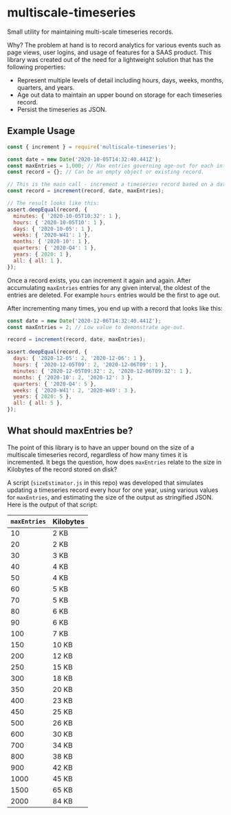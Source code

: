 # multiscale-timeseries
Small utility for maintaining multi-scale timeseries records.

Why? The problem at hand is to record analytics for various events such as page views, user logins, and usage of features for a SAAS product. This library was created out of the need for a lightweight solution that has the following properties:
 * Represent multiple levels of detail including hours, days, weeks, months, quarters, and years.
 * Age out data to maintain an upper bound on storage for each timeseries record.
 * Persist the timeseries as JSON.

## Example Usage

```js
const { increment } = require('multiscale-timeseries');

const date = new Date('2020-10-05T14:32:40.441Z');
const maxEntries = 1,000; // Max entries governing age-out for each interval.
const record = {}; // Can be an empty object or existing record.

// This is the main call - increment a timeseries record based on a date.
const record = increment(record, date, maxEntries);

// The result looks like this:
assert.deepEqual(record, {
  minutes: { '2020-10-05T10:32': 1 },
  hours: { '2020-10-05T10': 1 },
  days: { '2020-10-05': 1 },
  weeks: { '2020-W41': 1 },
  months: { '2020-10': 1 },
  quarters: { '2020-Q4': 1 },
  years: { 2020: 1 },
  all: { all: 1 },
});
```

Once a record exists, you can increment it again and again. After accumulating `maxEntries` entries for any given interval, the oldest of the entries are deleted.  For example `hours` entries would be the first to age out.

After incrementing many times, you end up with a record that looks like this:

```js
const date = new Date('2020-12-06T14:32:40.441Z');
const maxEntries = 2; // Low value to demonstrate age-out.

record = increment(record, date, maxEntries);

assert.deepEqual(record, {
  days: { '2020-12-05': 2, '2020-12-06': 1 },
  hours: { '2020-12-05T09': 2, '2020-12-06T09': 1 },
  minutes: { '2020-12-05T09:32': 2, '2020-12-06T09:32': 1 },
  months: { '2020-10': 2, '2020-12': 3 },
  quarters: { '2020-Q4': 5 },
  weeks: { '2020-W41': 2, '2020-W49': 3 },
  years: { 2020: 5 },
  all: { all: 5 },
});
```

## What should maxEntries be?

The point of this library is to have an upper bound on the size of a multiscale timeseries record, regardless of how many times it is incremented. It begs the question, how does `maxEntries` relate to the size in Kilobytes of the record stored on disk?

A script (`sizeEstimator.js` in this repo) was developed that simulates updating a timeseries record every hour for one year, using various values for `maxEntries`, and estimating the size of the output as stringified JSON. Here is the output of that script:

| `maxEntries` | Kilobytes |
| ----------- | ----------- |
|10|2 KB|
|20|2 KB|
|30|3 KB|
|40|4 KB|
|50|4 KB|
|60|5 KB|
|70|5 KB|
|80|6 KB|
|90|6 KB|
|100|7 KB|
|150|10 KB|
|200|12 KB|
|250|15 KB|
|300|18 KB|
|350|20 KB|
|400|23 KB|
|450|25 KB|
|500|26 KB|
|600|30 KB|
|700|34 KB|
|800|38 KB|
|900|42 KB|
|1000|45 KB|
|1500|65 KB|
|2000|84 KB|
